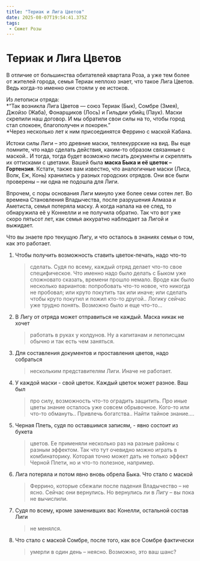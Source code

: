```yaml
---
title: "Териак и Лига Цветов"
date: 2025-08-07T19:54:41.375Z
tags:
 - Сюжет Розы
---
```


**Териак и Лига Цветов**
========================

В отличие от большинства обитателей квартала Роза, а уже тем более от
жителей города, семья Териак неплохо знает, что такое Лига Цветов. Ведь
когда-то именно они стояли у ее истоков.

Из летописи отряда:  
*“Так возникла Лига Цветов — союз Териак (Бык), Сомбре (Змея), Джойзо
(Жаба), Фонарщиков (Лось) и Гильдии убийц (Паук). Маски скрепили наш
договор. И мы обратили свои силы на то, чтобы город стал спокоен,
благополучен и покорен.”  
*Через несколько лет к ним присоединятся Феррино с маской Кабана.

Истоки силы Лиги – это древние маски, теллекуррские на вид. Вы еще
помните, что надо сделать действия, каким-то образом связанные с
маской.. И тогда, тогда будет возможно писать документы и скреплять их
оттисками с цветами. Вашей была **маска Быка и её цветок – Гортензия**.
Кстати, также вам известно, что аналогичные маски (Лиса, Волк, Еж, Конь)
хранились у разных городских отрядов. Они все были проверены – ни одна
не подошла для Лиги.

Впрочем, с поры основания Лиги минуло уже более семи сотен лет. Во
времена Становления Владычества, после разрушения Алмаза и Аметиста,
семья потеряла маску. А когда напала на ее след, то обнаружила её у
Коннелли и не получила обратно. Так что вот уже скоро пятьсот лет, как
семья аккуратно наблюдает за Лигой и выжидает.

Что вы знаете про текущую Лигу, и что осталось в знаниях семьи о том,
как это работает.

1.  Чтобы получить возможность ставить цветок-печать, надо что-то
    > сделать. Судя по всему, каждый отряд делает что-то свое
    > специфическое. Что именно надо было делать с Быком уже сложновато
    > сказать, времени прошло немало. Вроде как было несколько
    > вариантов: попробовать что-то новое, что никогда не пробовал; или
    > круто покутить так или иначе; или сделать чтобы круто покутил и
    > пожил кто-то другой.. Логику сейчас уже трудно понять. Возможно
    > было и еще что-то…

2.  В Лигу от отряда может отправиться не каждый. Маска никак не хочет
    > работать в руках у колдунов. Ну а капитанам и летописцам обычно и
    > так есть чем заняться.

3.  Для составления документов и проставления цветов, надо собраться
    > нескольким представителям Лиги. Иначе не работает.

4.  У каждой маски - свой цветок. Каждый цветок может разное. Ваш был
    > про силу, возможность что-то оградить защитить. Про иные цветы
    > знание осталось уже совсем обрывочное. Кого-то или что-то
    > обмануть.. Привлечь богатства.. Найти тайное знание….

5.  Черная Плеть, судя по оставшимся записям, - явно состоит из букета
    > цветов. Ее применяли несколько раз на разные районы с разным
    > эффектом. Так что тут очевидно можно играть в комбинаторику.
    > Которая точно может дать не только эффект Черной Плети, но и
    > что-то полезное, например.

6.  Лига потеряла и потом явно вновь обрела Быка. Что стало с маской
    > Феррино, которые сбежали после падения Владычество – не ясно.
    > Сейчас они вернулись. Но вернулись ли в Лигу – вы пока не
    > вычислили.

7.  Судя по всему, кроме заменивших вас Конелли, остальной состав Лиги
    > не менялся.

8.  Что стало с маской Сомбре, после того, как все Сомбре фактически
    > умерли в один день – неясно. Возможно, это ваш шанс?
